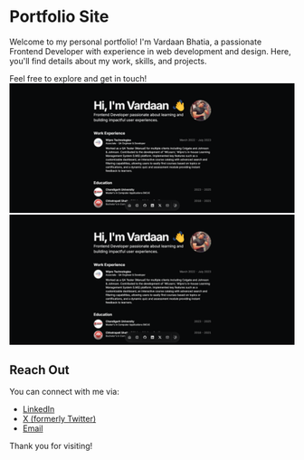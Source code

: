 # Portfolio Site

Welcome to my personal portfolio! I'm Vardaan Bhatia, a passionate Frontend Developer with experience in web development and design. Here, you'll find details about my work, skills, and projects.

Feel free to explore and get in touch!
![alt text](image.png)
![alt text](image.png)

## Reach Out

You can connect with me via:

- [LinkedIn](https://www.linkedin.com/in/vardaan-bhatia-028446203/)
- [X (formerly Twitter)](https://x.com/vardaanbhatia__)
- [Email](mailto:vardaanbhatia55@gmail.com)

Thank you for visiting!
